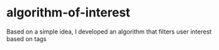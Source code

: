# algorithm-of-interest
Based on a simple idea, I developed an algorithm that filters user interest based on tags
